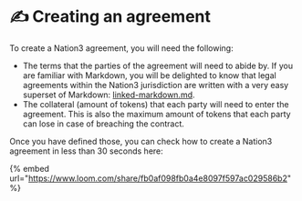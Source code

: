 # ✍ Creating an agreement

To create a Nation3 agreement, you will need the following:

* The terms that the parties of the agreement will need to abide by. If you are familiar with Markdown, you will be delighted to know that legal agreements within the Nation3 jurisdiction are written with a very easy superset of Markdown: [linked-markdown.md](linked-markdown.md "mention").
* The collateral (amount of tokens) that each party will need to enter the agreement. This is also the maximum amount of tokens that each party can lose in case of breaching the contract.

Once you have defined those, you can check how to create a Nation3 agreement in less than 30 seconds here:

{% embed url="https://www.loom.com/share/fb0af098fb0a4e8097f597ac029586b2" %}
